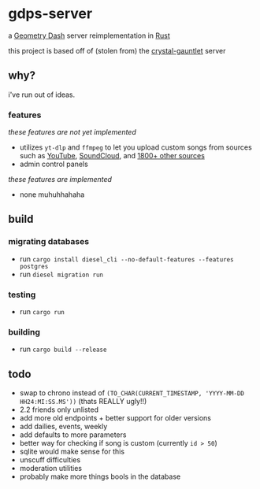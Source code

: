 # gdps-server

a [Geometry Dash](https://store.steampowered.com/app/322170/Geometry_Dash/) server reimplementation in [Rust](https://rust-lang.org)

this project is based off of (stolen from) the [crystal-gauntlet](https://git.oat.zone/oat/crystal-gauntlet) server

## why?

i've run out of ideas.

### features

_these features are not yet implemented_
- utilizes `yt-dlp` and `ffmpeg` to let you upload custom songs from sources such as [YouTube](https://youtube.com), [SoundCloud](https://soundcloud.com), and [1800+ other sources](https://github.com/yt-dlp/yt-dlp/blob/master/supportedsites.md)
- admin control panels

_these features are implemented_
- none muhuhhahaha

## build

### migrating databases

- run `cargo install diesel_cli --no-default-features --features postgres`
- run `diesel migration run`

### testing

- run `cargo run`

### building

- run `cargo build --release`

## todo

- swap to chrono instead of `(TO_CHAR(CURRENT_TIMESTAMP, 'YYYY-MM-DD HH24:MI:SS.MS'))` (thats REALLY ugly!!)
- 2.2 friends only unlisted
- add more old endpoints + better support for older versions
- add dailies, events, weekly
- add defaults to more parameters
- better way for checking if song is custom (currently `id > 50`)
- sqlite would make sense for this
- unscuff difficulties
- moderation utilities
- probably make more things bools in the database